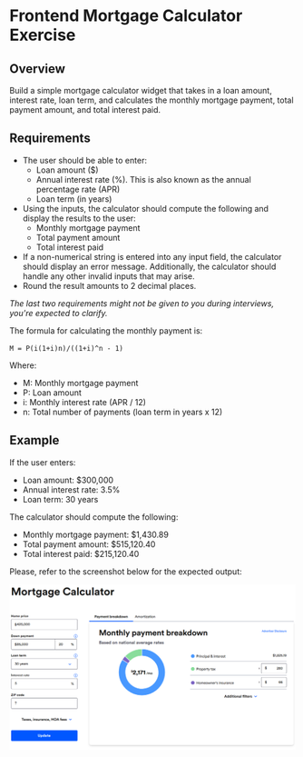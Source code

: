 # Frontend Mortgage Calculator Exercise

## Overview

Build a simple mortgage calculator widget that takes in a loan amount, interest rate, loan term, and calculates the monthly mortgage payment, total payment amount, and total interest paid.

## Requirements

-   The user should be able to enter:
    -   Loan amount ($)
    -   Annual interest rate (%). This is also known as the annual percentage rate (APR)
    -   Loan term (in years)
-   Using the inputs, the calculator should compute the following and display the results to the user:
    -   Monthly mortgage payment
    -   Total payment amount
    -   Total interest paid
-   If a non-numerical string is entered into any input field, the calculator should display an error message. Additionally, the calculator should handle any other invalid inputs that may arise.
-   Round the result amounts to 2 decimal places.

_The last two requirements might not be given to you during interviews, you're expected to clarify._

The formula for calculating the monthly payment is:

```
M = P(i(1+i)n)/((1+i)^n - 1)
```

Where:

-   M: Monthly mortgage payment
-   P: Loan amount
-   i: Monthly interest rate (APR / 12)
-   n: Total number of payments (loan term in years x 12)

## Example

If the user enters:

-   Loan amount: $300,000
-   Annual interest rate: 3.5%
-   Loan term: 30 years

The calculator should compute the following:

-   Monthly mortgage payment: $1,430.89
-   Total payment amount: $515,120.40
-   Total interest paid: $215,120.40

Please, refer to the screenshot below for the expected output:

![Mortgage Calculator Example](./mortgage.png)
